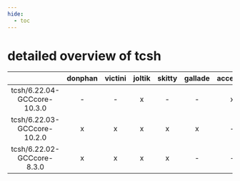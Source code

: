 ```yaml
---
hide:
  - toc
---
```


detailed overview of tcsh
=========================

| |donphan|victini|joltik|skitty|gallade|accelgor|swalot|doduo|
| :---: | :---: | :---: | :---: | :---: | :---: | :---: | :---: | :---: |
|tcsh/6.22.04-GCCcore-10.3.0|-|-|x|-|-|x|-|-|
|tcsh/6.22.03-GCCcore-10.2.0|x|x|x|x|x|-|x|x|
|tcsh/6.22.02-GCCcore-8.3.0|x|x|x|x|-|-|x|x|
